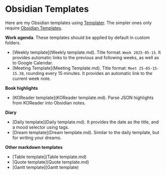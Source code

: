 # Obsidian Templates

Here are my Obsidian templates using [Templater](https://silentvoid13.github.io/Templater/).
The simpler ones only require [Obsidian Templates](https://help.obsidian.md/Plugins/Templates).  

**Work agenda**. These templates should be applied by default in custom folders.  
- [Weekly template](Weekly template.md). Title format: `Week 2025-05-15`. It provides automatic links to the previous and following weeks, as well as to Google Calendar.  
- [Meeting Template](Meeting Template.md). Title format: `Meet 25-05-15-15.30`, rounding every 15 minutes. It provides an automatic link to the current week note.  

**Book highlights**  
- [KOReader template](KOReader template.md). Parse JSON highlights from KOReader into Obsidian notes.  

**Diary**  
- [Daily template](Daily template.md). It provides the date as the title, and a mood selector using tags.  
- [Dream template](Dream template.md). Similar to the daily template, but for writing your dreams.  

**Other markdown templates**  
- [Table template](Table template.md)  
- [Quote template](Quote template.md)  
- [Gantt template](Gantt template)  

